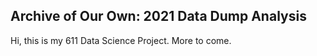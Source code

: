 ## Archive of Our Own: 2021 Data Dump Analysis

Hi, this is my 611 Data Science Project. More to come.
